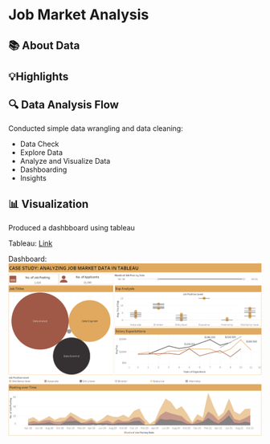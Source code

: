 # Job Market Analysis


## 📚 About Data


## 💡Highlights



## 🔍️ Data Analysis Flow
Conducted simple data wrangling and data cleaning:
- Data Check
- Explore Data
- Analyze and Visualize Data
- Dashboarding
- Insights



## 📊 Visualization
Produced a dashbboard using tableau


Tableau: [Link](https://public.tableau.com/views/JobMarketAnalysis_17452243840200/JobAnalytics?:language=en-US&publish=yes&:sid=&:redirect=auth&:display_count=n&:origin=viz_share_link)

Dashboard:
![Dashboard](https://github.com/norizzacruz/Job-Market-Analysis/blob/main/Job%20Market%20Analysis.png)
